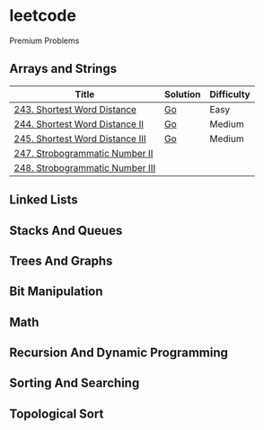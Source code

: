 # leetcode 

Premium Problems

## Arrays and Strings

| Title | Solution | Difficulty |
| --- | --- | --- |
| [243. Shortest Word Distance](https://leetcode.com/problems/shortest-word-distance/) | [Go](https://github.com/lee-hen/leetcode/tree/main/shortest_distance) | Easy | 
| [244. Shortest Word Distance II](https://leetcode.com/problems/shortest-word-distance-ii/) | [Go](https://github.com/lee-hen/leetcode/tree/main/shortest_distance2) | Medium |
| [245. Shortest Word Distance III](https://leetcode.com/problems/shortest-word-distance-iii/) | [Go](https://github.com/lee-hen/leetcode/tree/main/shortest_distance3) | Medium |
| [247. Strobogrammatic Number II](https://leetcode.com/problems/strobogrammatic-number-ii/) | | |
| [248. Strobogrammatic Number III](https://leetcode.com/problems/strobogrammatic-number-iii/) | | |

## Linked Lists

## Stacks And Queues

## Trees And Graphs

## Bit Manipulation

## Math

## Recursion And Dynamic Programming

## Sorting And Searching

## Topological Sort
